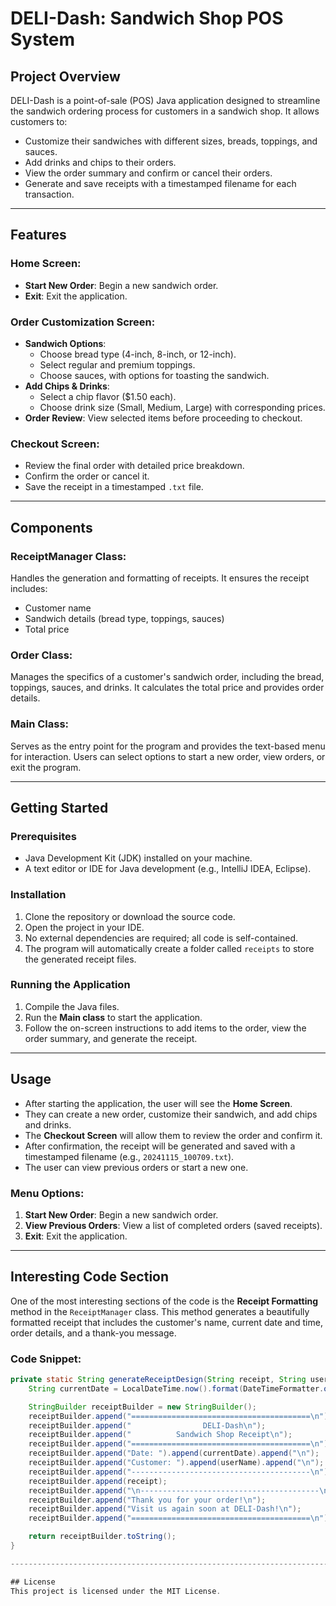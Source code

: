 # DELI-Dash: Sandwich Shop POS System

## Project Overview
DELI-Dash is a point-of-sale (POS) Java application designed to streamline the sandwich ordering process for customers in a sandwich shop. It allows customers to:
- Customize their sandwiches with different sizes, breads, toppings, and sauces.
- Add drinks and chips to their orders.
- View the order summary and confirm or cancel their orders.
- Generate and save receipts with a timestamped filename for each transaction.

---

## Features

### Home Screen:
- **Start New Order**: Begin a new sandwich order.
- **Exit**: Exit the application.

### Order Customization Screen:
- **Sandwich Options**:
  - Choose bread type (4-inch, 8-inch, or 12-inch).
  - Select regular and premium toppings.
  - Choose sauces, with options for toasting the sandwich.
- **Add Chips & Drinks**:
  - Select a chip flavor ($1.50 each).
  - Choose drink size (Small, Medium, Large) with corresponding prices.
- **Order Review**: View selected items before proceeding to checkout.

### Checkout Screen:
- Review the final order with detailed price breakdown.
- Confirm the order or cancel it.
- Save the receipt in a timestamped `.txt` file.

---

## Components

### ReceiptManager Class:
Handles the generation and formatting of receipts. It ensures the receipt includes:
- Customer name
- Sandwich details (bread type, toppings, sauces)
- Total price

### Order Class:
Manages the specifics of a customer's sandwich order, including the bread, toppings, sauces, and drinks. It calculates the total price and provides order details.

### Main Class:
Serves as the entry point for the program and provides the text-based menu for interaction. Users can select options to start a new order, view orders, or exit the program.

---

## Getting Started

### Prerequisites
- Java Development Kit (JDK) installed on your machine.
- A text editor or IDE for Java development (e.g., IntelliJ IDEA, Eclipse).

### Installation
1. Clone the repository or download the source code.
2. Open the project in your IDE.
3. No external dependencies are required; all code is self-contained.
4. The program will automatically create a folder called `receipts` to store the generated receipt files.

### Running the Application
1. Compile the Java files.
2. Run the **Main class** to start the application.
3. Follow the on-screen instructions to add items to the order, view the order summary, and generate the receipt.

---

## Usage
- After starting the application, the user will see the **Home Screen**.
- They can create a new order, customize their sandwich, and add chips and drinks.
- The **Checkout Screen** will allow them to review the order and confirm it.
- After confirmation, the receipt will be generated and saved with a timestamped filename (e.g., `20241115_100709.txt`).
- The user can view previous orders or start a new one.

### Menu Options:
1. **Start New Order**: Begin a new sandwich order.
2. **View Previous Orders**: View a list of completed orders (saved receipts).
3. **Exit**: Exit the application.
---

## Interesting Code Section

One of the most interesting sections of the code is the **Receipt Formatting** method in the `ReceiptManager` class. This method generates a beautifully formatted receipt that includes the customer's name, current date and time, order details, and a thank-you message.

### Code Snippet:
```java
private static String generateReceiptDesign(String receipt, String userName) {
    String currentDate = LocalDateTime.now().format(DateTimeFormatter.ofPattern("yyyy-MM-dd HH:mm:ss"));

    StringBuilder receiptBuilder = new StringBuilder();
    receiptBuilder.append("========================================\n");
    receiptBuilder.append("                DELI-Dash\n");
    receiptBuilder.append("          Sandwich Shop Receipt\n");
    receiptBuilder.append("========================================\n");
    receiptBuilder.append("Date: ").append(currentDate).append("\n");
    receiptBuilder.append("Customer: ").append(userName).append("\n");
    receiptBuilder.append("----------------------------------------\n");
    receiptBuilder.append(receipt);
    receiptBuilder.append("\n----------------------------------------\n");
    receiptBuilder.append("Thank you for your order!\n");
    receiptBuilder.append("Visit us again soon at DELI-Dash!\n");
    receiptBuilder.append("========================================\n");

    return receiptBuilder.toString();
}

--------------------------------------------------------------------------------------------------------

## License
This project is licensed under the MIT License.
